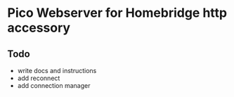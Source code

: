# Pico Webserver for Homebridge http accessory

## Todo

- write docs and instructions
- add reconnect
- add connection manager
